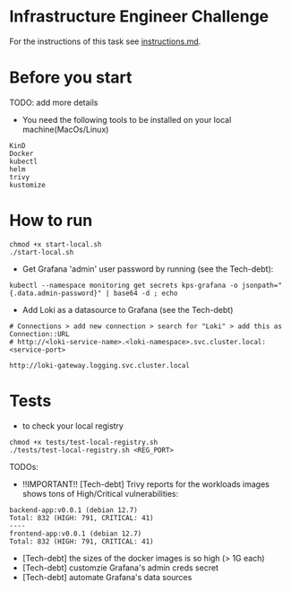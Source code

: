 # Infrastructure Engineer Challenge

For the instructions of this task see [instructions.md](instructions.md).

# Before you start
TODO: add more details
- You need the following tools to be installed on your local machine(MacOs/Linux)
```
KinD
Docker
kubectl
helm
trivy
kustomize
```

# How to run

```
chmod +x start-local.sh
./start-local.sh
```

- Get Grafana 'admin' user password by running (see the Tech-debt):
```
kubectl --namespace monitoring get secrets kps-grafana -o jsonpath="{.data.admin-password}" | base64 -d ; echo
```

- Add Loki as a datasource to Grafana (see the Tech-debt)
```
# Connections > add new connection > search for "Loki" > add this as Connection::URL
# http://<loki-service-name>.<loki-namespace>.svc.cluster.local:<service-port>

http://loki-gateway.logging.svc.cluster.local
```

# Tests
- to check your local registry
```
chmod +x tests/test-local-registry.sh
./tests/test-local-registry.sh <REG_PORT>
```

TODOs:
- !!IMPORTANT!! [Tech-debt] Trivy reports for the workloads images shows tons of High/Critical vulnerabilities:
```
backend-app:v0.0.1 (debian 12.7)
Total: 832 (HIGH: 791, CRITICAL: 41)
----
frontend-app:v0.0.1 (debian 12.7)
Total: 832 (HIGH: 791, CRITICAL: 41)
```
- [Tech-debt] the sizes of the docker images is so high (> 1G each)
- [Tech-debt] customzie Grafana's admin creds secret
- [Tech-debt] automate Grafana's data sources
